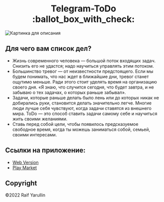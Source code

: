 <h1 align="center">Telegram-ToDo :ballot_box_with_check:</h1>

![Картинка для описания](https://user-images.githubusercontent.com/80786334/198723703-58fe25c9-c997-4ca5-be30-59cd6adb4285.png)

## Для чего вам список дел?
* Жизнь современного человека — большой поток входящих задач. Снизить его не удастся; надо научиться управлять этим потоком.
* Большинство тревог — от неизвестности предстоящего. Если мы будем понимать, что нас ждет в ближайшие дни, тревог станет ощутимо меньше. Ради этого стоит уделять время на организацию своего дня. «Я знаю, что случится сегодня, что будет завтра, и не забываю о тех задачах, о которых раньше забывал».
* Задачи, которые раньше делать было лень или до которых никак не добирались руки, становится делать значительно легче. Многие люди лучше себя чувствуют, когда задачи ставятся из внешнего мира. ToDo — это способ ставить задачи самому себе и научиться жить своими желаниями.
* Ставь перед собой цели, чтобы появилось предсказуемое свободное время, когда ты можешь заниматься собой, семьей, своими интересами.

## Ссылки на приложение:
* <a href="https://raifbrah.github.io/Telegram-ToDo/">Web Version</a> <br>
* <a href="https://play.google.com/store/apps/details?id=com.raifbrah.telegramtodo">Play Market</a>

## Copyright
©2022 Raif Yarullin
